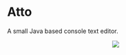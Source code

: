 # Atto
 A small Java based console text editor.

<p align="center">
  <img src="https://i.imgur.com/U3TpTAh.gif" />
</p>
  
